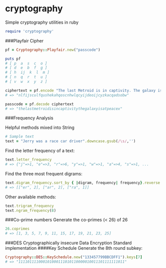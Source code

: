 cryptography
============

Simple cryptography utilities in ruby

```ruby
require 'cryptography'
```

###Playfair Cipher

```ruby
pf = Cryptography::Playfair.new("passcode")

puts pf
# [ p  a  s  c  o ]
# [ d  e  b  f  g ]
# [ h  ij  k  l  m ]
# [ n  q  r  t  u ]
# [ v  w  x  y  z ]

ciphertext = pf.encode "The last Metroid is in captivity. The galaxy is at peace..."
# => "nlfijsculfqushekahqoscnhwlqcyijdeoijcyzkacqadsobw"

passcode = pf.decode ciphertext
# => "thelastmetroidisincaptivitythegalaxyisatpeacex"
```

###Frequency Analysis

Helpful methods mixed into String

```ruby
# Sample text
text = "Jerry was a race car driver".downcase.gsub(/\s/,'')
```

Find the letter frequency of a text:
```ruby
text.letter_frequency
# => {"j"=>1, "e"=>3, "r"=>6, "y"=>1, "w"=>1, "a"=>4, "s"=>1, ...
```

Find the three most frequent digrams:
```ruby
text.digram_frequency.sort_by { |digram, frequency| frequency}.reverse.take(3)
# => [["er", 2], ["ar", 2], ["ra", 1]]
```

Other available methods:
```ruby
text.trigram_frequency
text.ngram_frequency(8)
```

###Co-prime numbers
Generate the co-primes (< 26) of 26
```ruby
26.coprimes
# => [1, 3, 5, 7, 9, 11, 15, 17, 19, 21, 23, 25]
```

###DES
Cryptographically insecure Data Encryption Standard implementation
####Key Schedule
Generate the 8th round subkey:
```ruby
Cryptography::DES::KeySchedule.new("133457799BBCDFF1").keys[7]
# => "111101111000101000111010110000010011101111111011"
```
